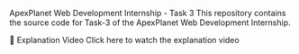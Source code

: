 ApexPlanet Web Development Internship - Task 3
This repository contains the source code for Task-3 of the ApexPlanet Web Development Internship.

🔗 Explanation Video
Click here to watch the explanation video
